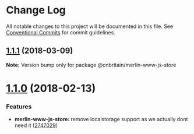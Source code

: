 # Change Log

All notable changes to this project will be documented in this file.
See [Conventional Commits](https://conventionalcommits.org) for commit guidelines.

<a name="1.1.1"></a>
## [1.1.1](https://github.com/cnduk/merlin-www-components/compare/@cnbritain/merlin-www-js-store@1.1.0...@cnbritain/merlin-www-js-store@1.1.1) (2018-03-09)




**Note:** Version bump only for package @cnbritain/merlin-www-js-store

<a name="1.1.0"></a>
# [1.1.0](https://github.com/cnduk/merlin-www-components/compare/@cnbritain/merlin-www-js-store@1.0.6...@cnbritain/merlin-www-js-store@1.1.0) (2018-02-13)


### Features

* **merlin-www-js-store:** remove localstorage support as we actually dont need it ([2747029](https://github.com/cnduk/merlin-www-components/commit/2747029))

